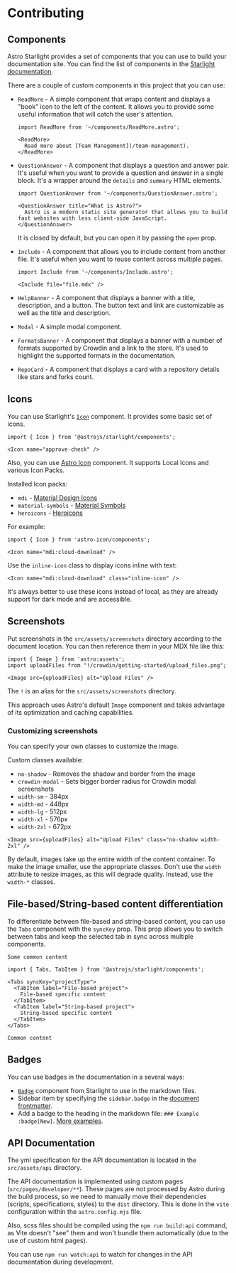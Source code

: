 # Contributing

## Components

Astro Starlight provides a set of components that you can use to build your documentation site. You can find the list of components in the [Starlight documentation](https://starlight.astro.build/guides/components/).

There are a couple of custom components in this project that you can use:

- `ReadMore` - A simple component that wraps content and displays a "book" icon to the left of the content. It allows you to provide some useful information that will catch the user's attention.

  ```mdx
  import ReadMore from '~/components/ReadMore.astro';

  <ReadMore>
    Read more about [Team Management](/team-management).
  </ReadMore>
  ```

- `QuestionAnswer` - A component that displays a question and answer pair. It's useful when you want to provide a question and answer in a single block. It's a wrapper around the `details` and `summary` HTML elements.

  ```mdx
  import QuestionAnswer from '~/components/QuestionAnswer.astro';

  <QuestionAnswer title="What is Astro?">
    Astro is a modern static site generator that allows you to build fast websites with less client-side JavaScript.
  </QuestionAnswer>
  ```

  It is closed by default, but you can open it by passing the `open` prop.

- `Include` - A component that allows you to include content from another file. It's useful when you want to reuse content across multiple pages.

  ```mdx
  import Include from '~/components/Include.astro';

  <Include file="file.mdx" />
  ```

- `HelpBanner` - A component that displays a banner with a title, description, and a button. The button text and link are customizable as well as the title and description.

- `Modal` - A simple modal component.

- `FormatsBanner` - A component that displays a banner with a number of formats supported by Crowdin and a link to the store. It's used to highlight the supported formats in the documentation.

- `RepoCard` - A component that displays a card with a repository details like stars and forks count.

## Icons

You can use Starlight's [`Icon`](https://starlight.astro.build/guides/components/#icon) component. It provides some basic set of icons.

```mdx
import { Icon } from '@astrojs/starlight/components';

<Icon name="approve-check" />
```

Also, you can use [Astro Icon](https://www.astroicon.dev/guides/components/) component. It supports Local Icons and various Icon Packs.

Installed Icon packs:

- `mdi` - [Material Design Icons](https://icones.js.org/collection/mdi)
- `material-symbols` - [Material Symbols](https://icones.js.org/collection/material-symbols)
- `heroicons` - [Heroicons](https://icones.js.org/collection/heroicons)

For example:

```mdx
import { Icon } from 'astro-icon/components';

<Icon name="mdi:cloud-download" />
```

Use the `inline-icon` class to display icons inline with text:

```mdx
<Icon name="mdi:cloud-download" class="inline-icon" />
```

It's always better to use these icons instead of local, as they are already support for dark mode and are accessible.

## Screenshots

Put screenshots in the `src/assets/screenshots` directory according to the document location. You can then reference them in your MDX file like this:

```mdx
import { Image } from 'astro:assets';
import uploadFiles from "!/crowdin/getting-started/upload_files.png";

<Image src={uploadFiles} alt="Upload Files" />
```

The `!` is an alias for the `src/assets/screenshots` directory.

This approach uses Astro's default `Image` component and takes advantage of its optimization and caching capabilities.

### Customizing screenshots

You can specify your own classes to customize the image.

Custom classes available:

- `no-shadow` - Removes the shadow and border from the image
- `crowdin-modal` - Sets bigger border radius for Crowdin modal screenshots
- `width-sm` - 384px
- `width-md` - 448px
- `width-lg` - 512px
- `width-xl` - 576px
- `width-2xl` - 672px

```mdx
<Image src={uploadFiles} alt="Upload Files" class="no-shadow width-2xl" />
```

By default, images take up the entire width of the content container. To make the image smaller, use the appropriate classes. Don't use the `width` attribute to resize images, as this will degrade quality. Instead, use the `width-*` classes.

## File-based/String-based content differentiation

To differentiate between file-based and string-based content, you can use the `Tabs` component with the `syncKey` prop. This prop allows you to switch between tabs and keep the selected tab in sync across multiple components.

```mdx
Some common content

import { Tabs, TabItem } from '@astrojs/starlight/components';

<Tabs syncKey="projectType">
  <TabItem label="File-based project">
    File-based specific content
  </TabItem>
  <TabItem label="String-based project">
    String-based specific content
  </TabItem>
</Tabs>

Common content
```

## Badges

You can use badges in the documentation in a several ways:

- [`Badge`](https://starlight.astro.build/guides/components/) component from Starlight to use in the markdown files.
- Sidebar item by specifying the `sidebar.badge` in the [document frontmatter](https://starlight.astro.build/reference/frontmatter/#sidebar).
- Add a badge to the heading in the markdown file: `### Example :badge[New]`. [More examples](https://starlight-heading-badges.vercel.app/usage/).

## API Documentation

The yml specification for the API documentation is located in the `src/assets/api` directory.

The API documentation is implemented using custom pages (`src/pages/developer/**`). These pages are not processed by Astro during the build process, so we need to manually move their dependencies (scripts, specifications, styles) to the `dist` directory. This is done in the `vite` configuration within the `astro.config.mjs` file.

Also, scss files should be compiled using the `npm run build:api` command, as Vite doesn't "see" them and won't bundle them automatically (due to the use of custom html pages).

You can use `npm run watch:api` to watch for changes in the API documentation during development.
